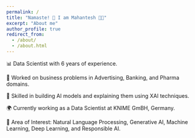 ```yaml
---
permalink: /
title: "Namaste! 🙏 I am Mahantesh 👋😊"
excerpt: "About me"
author_profile: true
redirect_from: 
  - /about/
  - /about.html
---
```


📊 Data Scientist with 6 years of experience.

💼 Worked on business problems in Advertising, Banking, and Pharma domains.

🤖 Skilled in building AI models and explaining them using XAI techniques.

🌍 Currently working as a Data Scientist at KNIME GmBH, Germany.

🧠 Area of Interest: Natural Language Processing, Generative AI, Machine Learning, Deep Learning, and Responsible AI.

